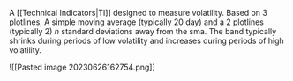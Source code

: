A [[Technical Indicators|TI]] designed to measure volatility. Based on 3 plotlines, A simple moving average (typically 20 day) and a 2 plotlines (typically 2) $n$ standard deviations away from the sma. The band typically shrinks during periods of low volatility and increases during periods of high volatility. 

![[Pasted image 20230626162754.png]]
